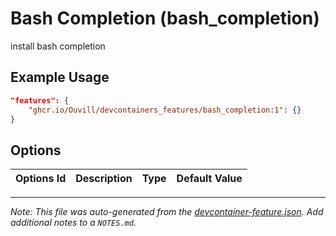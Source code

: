 
# Bash Completion (bash_completion)

install bash completion

## Example Usage

```json
"features": {
    "ghcr.io/Ouvill/devcontainers_features/bash_completion:1": {}
}
```

## Options

| Options Id | Description | Type | Default Value |
|-----|-----|-----|-----|




---

_Note: This file was auto-generated from the [devcontainer-feature.json](https://github.com/Ouvill/devcontainers_features/blob/main/src/bash_completion/devcontainer-feature.json).  Add additional notes to a `NOTES.md`._
